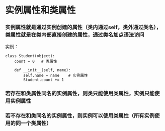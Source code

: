 # 实例属性和类属性
### 实例属性就是通过实例创建的属性（类内通过self，类外通过类名），类属性就是在类内部直接创建的属性，通过类名加点语法访问
实例：
```commandline
class Student(object):
    count = 0   # 类属性

    def __init__(self, name):
        self.name = name    # 实例属性
        Student.count += 1
```
### 若存在和类属性同名的实例属性，则类只能使用类属性，实例只能使用实例属性
### 若不存在和类同名的实例属性，则实例可以使用类属性（所有实例使用的同一个类属性）
